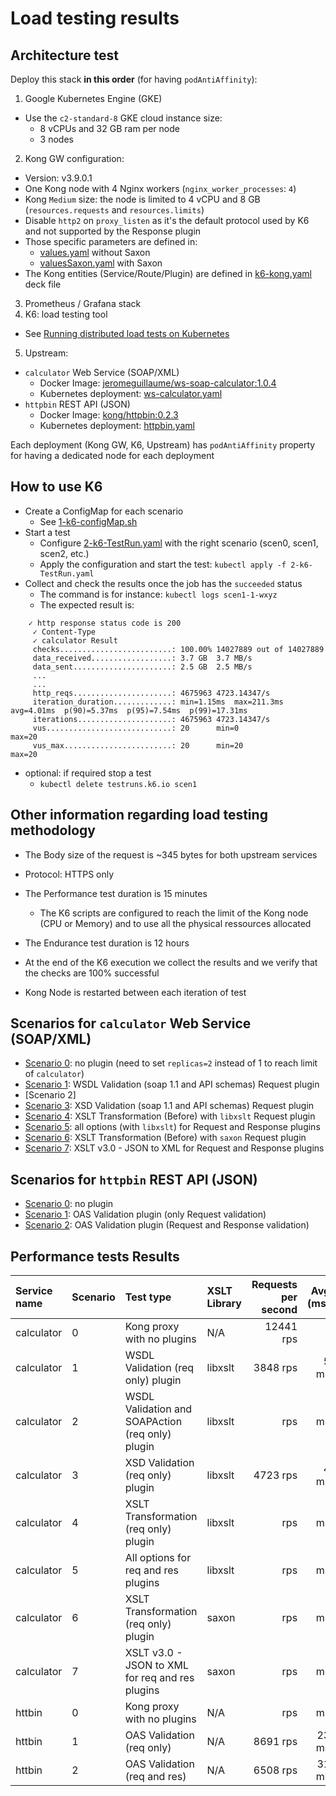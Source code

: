 # Load testing results

## Architecture test
Deploy this stack **in this order** (for having `podAntiAffinity`):
1) Google Kubernetes Engine (GKE)
  - Use the `c2-standard-8` GKE cloud instance size:
    - 8 vCPUs and 32 GB ram per node
    - 3 nodes
2) Kong GW configuration:
  - Version: v3.9.0.1
  - One Kong node with 4 Nginx workers (`nginx_worker_processes`: `4`)
  - Kong `Medium` size: the node is limited to 4 vCPU and 8 GB (`resources.requests` and `resources.limits`)
  - Disable `http2` on `proxy_listen` as it's the default protocol used by K6 and not supported by the Response plugin
  - Those specific parameters are defined in:
    - [values.yaml](/loadtest/k6/0-init/cp-gke/values.yaml) without Saxon
    - [valuesSaxon.yaml](/loadtest/k6/0-init/cp-gke/valuesSaxon.yaml) with Saxon
  - The Kong entities (Service/Route/Plugin) are defined in [k6-kong.yaml](/loadtest/k6/0-init/k6-kong.yaml) deck file
3) Prometheus / Grafana stack
4) K6: load testing tool
  - See [Running distributed load tests on Kubernetes](https://grafana.com/blog/2022/06/23/running-distributed-load-tests-on-kubernetes/)
5) Upstream:
  - `calculator` Web Service (SOAP/XML)
    - Docker Image: [jeromeguillaume/ws-soap-calculator:1.0.4](https://hub.docker.com/r/jeromeguillaume/ws-soap-calculator)
    - Kubernetes deployment: [ws-calculator.yaml](loadtest/k6/ws-calculator.yaml)    
  - `httpbin` REST API (JSON)
    - Docker Image: [kong/httpbin:0.2.3](https://hub.docker.com/r/kong/httpbin)
    - Kubernetes deployment: [httpbin.yaml](loadtest/k6/0-init/httpbin.yaml)

Each deployment (Kong GW, K6, Upstream) has `podAntiAffinity` property for having a dedicated node for each deployment

## How to use K6
- Create a ConfigMap for each scenario
  - See [1-k6-configMap.sh](/loadtest/k6/1-k6-configMap.sh)
- Start a test
  - Configure [2-k6-TestRun.yaml](/loadtest/k6/2-k6-TestRun.yaml) with the right scenario (scen0, scen1, scen2, etc.)
  - Apply the configuration and start the test: `kubectl apply -f 2-k6-TestRun.yaml`
- Collect and check the results once the job has the `succeeded` status
  -  The command is for instance: `kubectl logs scen1-1-wxyz`
  - The expected result is:
```
    ✓ http response status code is 200
     ✓ Content-Type
     ✓ calculator Result
     checks.........................: 100.00% 14027889 out of 14027889
     data_received..................: 3.7 GB  3.7 MB/s
     data_sent......................: 2.5 GB  2.5 MB/s
     ...     
     ...
     http_reqs......................: 4675963 4723.14347/s
     iteration_duration.............: min=1.15ms  max=211.3ms  avg=4.01ms  p(90)=5.37ms  p(95)=7.54ms  p(99)=17.31ms
     iterations.....................: 4675963 4723.14347/s
     vus............................: 20      min=0                    max=20
     vus_max........................: 20      min=20                   max=20
```
- optional: if required stop a test
  - `kubectl delete testruns.k6.io scen1`

## Other information regarding load testing methodology
- The Body size of the request is ~345 bytes for both upstream services
- Protocol: HTTPS only
- The Performance test duration is 15 minutes
  - The K6 scripts are configured to reach the limit of the Kong node (CPU or Memory) and to use all the physical ressources allocated
- The Endurance test duration is 12 hours
- At the end of the K6 execution we collect the results and we verify that the checks are 100% successful
  
- Kong Node is restarted between each iteration of test

## Scenarios for `calculator` Web Service (SOAP/XML)
- [Scenario 0](/loadtest/k6/scen0.js): no plugin (need to set `replicas=2` instead of 1 to reach limit of `calculator`)
- [Scenario 1](/loadtest/k6/scen1.js): WSDL Validation (soap 1.1 and API schemas) Request plugin
- [Scenario 2]
- [Scenario 3](/loadtest/k6/scen3.js): XSD Validation (soap 1.1 and API schemas) Request plugin
- [Scenario 4](/loadtest/k6/scen4.js): XSLT Transformation (Before) with `libxslt` Request plugin
- [Scenario 5](/loadtest/k6/scen5.js): all options (with `libxslt`) for Request and Response plugins 
- [Scenario 6](/loadtest/k6/scen6.js): XSLT Transformation (Before) with `saxon` Request plugin
- [Scenario 7](/loadtest/k6/scen7.js): XSLT v3.0 - JSON to XML for Request and Response plugins

## Scenarios for `httpbin` REST API (JSON)
- [Scenario 0](/loadtest/k6/scenhttpbin0.js): no plugin
- [Scenario 1](/loadtest/k6/scenhttpbin1.js): OAS Validation plugin (only Request validation)
- [Scenario 2](/loadtest/k6/scenhttpbin2.js): OAS Validation plugin (Request and Response validation)

## Performance tests Results
|Service name|Scenario|Test type|XSLT Library|Requests per second|Avg (ms)|p95 (ms)|p99---(ms)|Kong Linux Memory|Data Sent|Data Rcv
|:--|:--|:--|:--|--:|--:|--:|--:|--:|--:|--:|
|calculator|0|Kong proxy with no plugins|N/A|12441 rps||||||
|calculator|1|WSDL Validation (req only) plugin|libxslt|3848 rps|5 ms|8 ms|23 ms|2.4 Gib|2 GB|3 GB
|calculator|2|WSDL Validation and SOAPAction (req only) plugin|libxslt| rps| ms| ms| ms| Gib| GB| GB
|calculator|3|XSD Validation (req only) plugin|libxslt|4723 rps|4 ms|8 ms|17 ms|2.4 Gib|2.5 GB|3 GB
|calculator|4|XSLT Transformation (req only) plugin|libxslt|rps| ms| ms| ms| Gib| GB| GB
|calculator|5|All options for req and res plugins|libxslt|rps|ms|ms| ms| Gib| GB| GB
|calculator|6|XSLT Transformation (req only) plugin|saxon| rps| ms| ms| ms| Gib| GB| GB
|calculator|7|XSLT v3.0 - JSON to XML for req and res plugins|saxon|rps|ms|ms| ms| Gib| GB| GB
|httbin|0|Kong proxy with no plugins|N/A| rps| ms| ms| ms| Gib|
|httbin|1|OAS Validation (req only)|N/A|8691 rps|23 ms|63 ms|92 ms|0.9 Gib|
|httbin|2|OAS Validation (req and res)|N/A|6508 rps|31 ms|99 ms|144 ms|0.9 Gib|